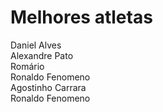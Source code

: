 # Melhores atletas

Daniel Alves  <br />
Alexandre Pato <br />
Romário <br />
Ronaldo Fenomeno <br />
Agostinho Carrara<br />
Ronaldo Fenomeno<br />

